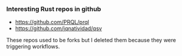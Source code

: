 
### Interesting Rust repos in github

- https://github.com/PRQL/prql
- https://github.com/jqnatividad/qsv

These repos used to be forks but I deleted them because they were triggering
workflows.
